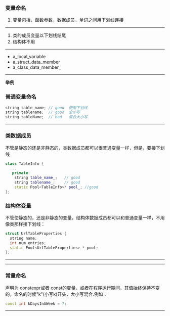 ### 变量命名

1. 变量包括，函数参数，数据成员，单词之间用下划线连接

---

1. 类的成员变量以下划线结尾
2. 结构体不用

---
* a_local_variable
* a_struct_data_member
* a_class_data_member_

---
**举例**

### 普通变量命名
```c++
string table_name; // good  使用下划线
string tablename;  // good  全小写
string tableName;  // bad   混合大小写

```
---

### 类数据成员

不管是静态的还是非静态的，类数据成员都可以很普通变量一样，但是，要接下划线

```c++
class TableInfo {
  ...
   private:
    string table_name_;   // good
    string tablename_;    // good
    static Pool<TableInfo>* pool_; //good
};
```

### 结构体变量
不管使静态的，还是非静态的变量，结构体数据成员都可以和普通变量一样，不用像类那样接下划线：

```c++
struct UrlTableProperties {
  string name;
  int num_entries;
  static Pool<UrlTableProperties> * pool;
};
```
---



---

### 常量命名

声明为 constexpr或者 const的变量，或者在程序运行期间，其值始终保持不变的，命名的时候"k"(小写k)开头，大小写混合.例如：

```c++
const int kDaysInAWeek = 7;
```

---
